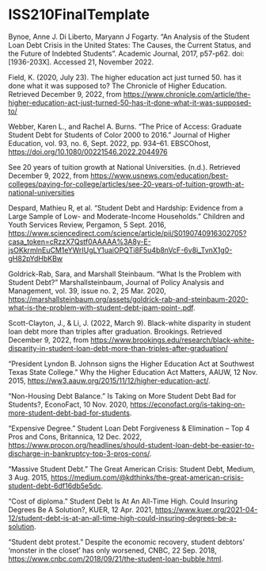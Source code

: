 # ISS210FinalTemplate
Bynoe, Anne J. Di Liberto, Maryann J Fogarty. “An Analysis of the Student Loan Debt Crisis in the United States: The Causes, the Current Status, and the Future of Indebted Students”. Academic Journal, 2017, p57-p62. doi:[1936-203X]. Accessed 21, November 2022.

Field, K. (2020, July 23). The higher education act just turned 50. has it done what it was supposed to? The Chronicle of Higher Education. Retrieved December 9, 2022, from https://www.chronicle.com/article/the-higher-education-act-just-turned-50-has-it-done-what-it-was-supposed-to/ 

Webber, Karen L., and Rachel A. Burns. “The Price of Access: Graduate Student Debt for Students of Color 2000 to 2016.” Journal of Higher Education, vol. 93, no. 6, Sept. 2022, pp. 934–61. EBSCOhost, https://doi.org/10.1080/00221546.2022.2044976

See 20 years of tuition growth at National Universities. (n.d.). Retrieved December 9, 2022, from https://www.usnews.com/education/best-colleges/paying-for-college/articles/see-20-years-of-tuition-growth-at-national-universities 

Despard, Mathieu R, et al. “Student Debt and Hardship: Evidence from a Large Sample of Low- and Moderate-Income Households.” Children and Youth Services Review, Pergamon, 5 Sept. 2016, https://www.sciencedirect.com/science/article/pii/S0190740916302705?casa_token=cRzzX7Qstf0AAAAA%3A8y-E-jsOKkrmlnEuCM1eYWrIUgLY1uaiOPQTi8F5u4b8nVcF-6v8i_TvnX1g0-gH82pYdHbKBw

Goldrick-Rab, Sara, and Marshall Steinbaum. “What Is the Problem with Student Debt?” Marshallsteinbaum, Journal of Policy Analysis and Management, vol. 39, issue no. 2, 25 Mar. 2020, https://marshallsteinbaum.org/assets/goldrick-rab-and-steinbaum-2020-what-is-the-problem-with-student-debt-jpam-point-.pdf.

Scott-Clayton, J., & Li, J. (2022, March 9). Black-white disparity in student loan debt more than triples after graduation. Brookings. Retrieved December 9, 2022, from https://www.brookings.edu/research/black-white-disparity-in-student-loan-debt-more-than-triples-after-graduation/ 

“President Lyndon B. Johnson signs the Higher Education Act at Southwest Texas State College.” Why the Higher Education Act Matters, AAUW, 12 Nov. 2015, https://ww3.aauw.org/2015/11/12/higher-education-act/.

“Non-Housing Debt Balance.” Is Taking on More Student Debt Bad for Students?, EconoFact, 10 Nov. 2020, https://econofact.org/is-taking-on-more-student-debt-bad-for-students.

“Expensive Degree.” Student Loan Debt Forgiveness & Elimination – Top 4 Pros and Cons, Britannica, 12 Dec. 2022, https://www.procon.org/headlines/should-student-loan-debt-be-easier-to-discharge-in-bankruptcy-top-3-pros-cons/.

“Massive Student Debt.” The Great American Crisis: Student Debt, Medium, 3 Aug. 2015, https://medium.com/@kdthinks/the-great-american-crisis-student-debt-6df16db5e5dc.

“Cost of diploma.” Student Debt Is At An All-Time High. Could Insuring Degrees Be A Solution?, KUER, 12 Apr. 2021, https://www.kuer.org/2021-04-12/student-debt-is-at-an-all-time-high-could-insuring-degrees-be-a-solution.

“Student debt protest.” Despite the economic recovery, student debtors’ ‘monster in the closet’ has only worsened, CNBC, 22 Sep. 2018, https://www.cnbc.com/2018/09/21/the-student-loan-bubble.html.
